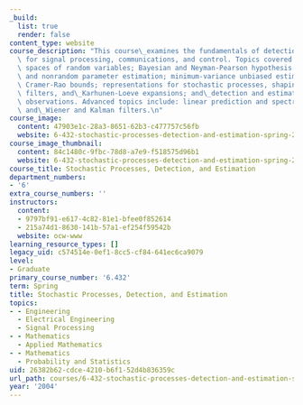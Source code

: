```yaml
---
_build:
  list: true
  render: false
content_type: website
course_description: "This course\_examines the fundamentals of detection and estimation\
  \ for signal processing, communications, and control. Topics covered include: vector\
  \ spaces of random variables; Bayesian and Neyman-Pearson hypothesis testing; Bayesian\
  \ and nonrandom parameter estimation; minimum-variance unbiased estimators and the\
  \ Cramer-Rao bounds; representations for stochastic processes, shaping and whitening\
  \ filters, and\_Karhunen-Loeve expansions; and\_detection and estimation from waveform\
  \ observations. Advanced topics include: linear prediction and spectral estimation,\
  \ and\_Wiener and Kalman filters.\n"
course_image:
  content: 47903e1c-28a3-8651-62b3-c477757c56fb
  website: 6-432-stochastic-processes-detection-and-estimation-spring-2004
course_image_thumbnail:
  content: 84c1480c-9fbc-78d8-a7e9-f518575d96b1
  website: 6-432-stochastic-processes-detection-and-estimation-spring-2004
course_title: Stochastic Processes, Detection, and Estimation
department_numbers:
- '6'
extra_course_numbers: ''
instructors:
  content:
  - 9797bf91-e617-4c82-81e1-bfee0f852614
  - 215a74d1-8630-141b-57a1-ef254f59542b
  website: ocw-www
learning_resource_types: []
legacy_uid: c574514e-0ef1-8cc5-cf84-641ec6ca9079
level:
- Graduate
primary_course_number: '6.432'
term: Spring
title: Stochastic Processes, Detection, and Estimation
topics:
- - Engineering
  - Electrical Engineering
  - Signal Processing
- - Mathematics
  - Applied Mathematics
- - Mathematics
  - Probability and Statistics
uid: 26382b62-cdce-4210-b6f1-52d4b836359c
url_path: courses/6-432-stochastic-processes-detection-and-estimation-spring-2004
year: '2004'
---
```

